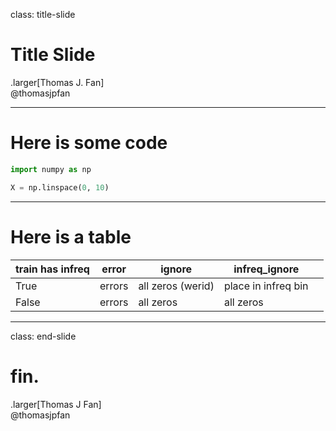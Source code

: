 class: title-slide

# Title Slide

.larger[Thomas J. Fan]<br>
<span class="icon-social"></span>
@thomasjpfan

---

# Here is some code

```python
import numpy as np

X = np.linspace(0, 10)
```

---

# Here is a table

| train has infreq | error  | ignore            | infreq_ignore       |   |
|------------------|--------|-------------------|---------------------|---|
| True             | errors | all zeros (werid) | place in infreq bin |   |
| False            | errors | all zeros         | all zeros           |   |

---

class: end-slide

# fin.

.larger[Thomas J Fan]<br>
<span class="icon-social-white"></span>
@thomasjpfan

